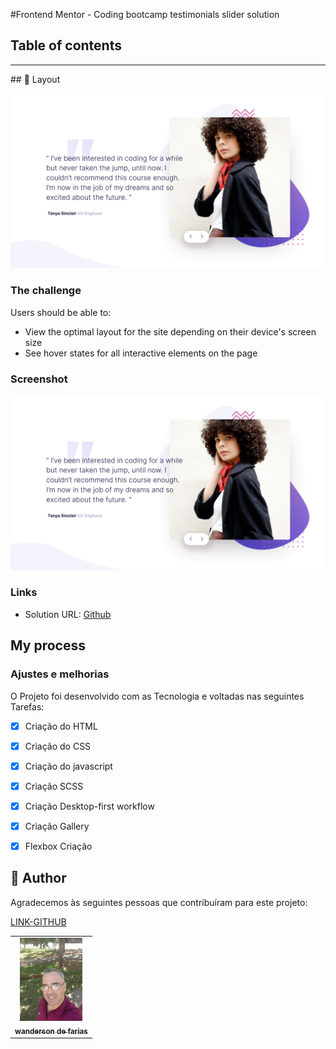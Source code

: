 #Frontend Mentor - Coding bootcamp testimonials slider solution


## Table of contents

<hr>
## 🎨 Layout

![](screenshot.png)

 
### The challenge

Users should be able to:

- View the optimal layout for the site depending on their device's screen size
- See hover states for all interactive elements on the page

### Screenshot

![Screenshot](./screenshot.png)

### Links

- Solution URL: [Github](https://github.com/wandersondefariasprogramador)


## My process

### Ajustes e melhorias

O Projeto foi desenvolvido com as Tecnologia e voltadas nas seguintes Tarefas:

- [x] Criação do HTML
- [x] Criação do CSS
- [x] Criação do javascript
- [X] Criação SCSS
- [X] Criação Desktop-first workflow
- [X] Criação Gallery
- [X] Flexbox Criação




## 🤝 Author


Agradecemos às seguintes pessoas que contribuíram para este projeto:

<table>
  <tr>
       <td align="center">
      <a href="#">
        <img src="././foto.jpg.jpg" width="100px;" alt=" wanderson de farias"/><br>
        <sub>
          <b>wanderson de farias</b>
        </sub>
      </a>
    </td>
    <a href="https://github.com/wandersondefariasprogramador" >LINK-GITHUB</a>

  </tr>
</table>






